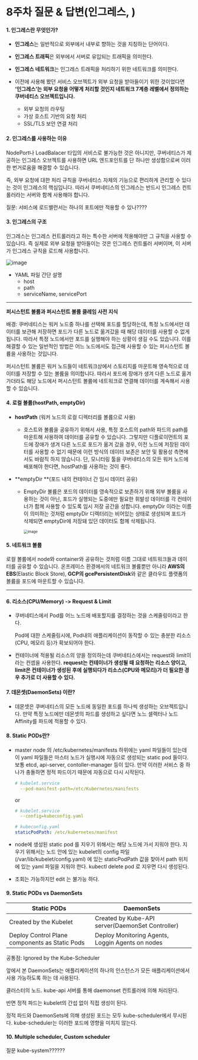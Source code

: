 # 8주차 질문 & 답변(인그레스, )



#### 1. 인그레스란 무엇인가?

- **인그레스**는 일반적으로 외부에서 내부로 향하는 것을 지칭하는 단어이다.
- **인그레스 트래픽**은 외부에서 서버로 유입되는 트래픽을 의미한다.
- **인그레스 네트워크**는 인그레스 트래픽을 처리하기 위한 네트워크를 의미한다.



- 이전에 사용해 봤던 서비스 오브젝트가 외부 요청을 받아들이기 위한 것이었다면 **‘인그레스’는 외부 요청을 어떻게 처리할 것인지 네트워크 7계층 레벨에서 정의하는 쿠버네티스 오브젝트입니다.**
  - 외부 요청의 라우팅
  - 가상 호스트 기반의 요청 처리
  - SSL/TLS 보안 연결 처리



#### 2. 인그레스를 사용하는 이유

NodePort나 LoadBalacer 타입의 서비스로 불가능한 것은 아니지만, 쿠버네티스가 제공하는 인그레스 오브젝트를 사용하면 URL 엔드포인트를 단 하나만 생성함으로써 이러한 번거로움을 해결할 수 있습니다.

즉, 외부 요청에 대한 처리 규칙을 쿠버네티스 자체의 기능으로 편리하게 관리할 수 있다는 것이 인그레스의 핵심입니다. 따라서 쿠버네티스의 인그레스는 반드시 인그레스 컨트롤러라는 서버와 함께 사용해야 합니다.



질문: 서비스에 로드밸런서는 하나의 포트에만 적용할 수 있나????

#### 3. 인그레스의 구조

인그레스는 인그레스 컨트롤러라고 하는 특수한 서버에 적용해야만 그 규칙을 사용할 수 있습니다. 즉 실제로 외부 요청을 받아들이는 것은 인그레스 컨트롤러 서버이며, 이 서버가 인그레스 규칙을 로드해 사용합니다.

![image](https://user-images.githubusercontent.com/55625864/132985317-cd5399e8-7652-4db9-9305-c8b476a7d4de.png)

- YAML 파일 간단 설명
  - host
  - path
  - serviceName, servicePort

---

**퍼시스턴트 볼륨과 퍼시스턴트 볼륨 클레임 사전 지식**

배경: 쿠버네티스는 워커 노드중 하나를 선택해 포드를 할당하는데, 특정 노드에서만 데이터를 보관해 저장하면 포드가 다른 노드로 옮겨갔을 때 해당 데이터를 사용할 수 없게 됩니다. 따라서 특정 노드에서만 포드를 실행해야 하는 상황이 생길 수도 있습니다. 이를 해결할 수 있는 일반적인 방법은 어느 노드에서도 접근해 사용할 수 있는 퍼시스턴트 볼륨을 사용하는 것입니다.



퍼시스턴트 볼륨은 워커 노드들이 네트워크상에서 스토리지를 마운트해 영속적으로 데이터를 저장할 수 있는 볼륨을 의미합니다. 따라서 포드에 장애가 생겨 다른 노드로 옮겨가더라도 해당 노드에서 퍼시스턴트 볼륨에 네트워크로 연결해 데이터를 계속해서 사용할 수 있습니다.

#### 4. 로컬 볼륨(hostPath, emptyDir)

- **hostPath** (워커 노드의 로컬 디렉터리를 볼륨으로 사용)

  - 호스트와 볼륨을 공유하기 위해서 사용, 특정 호스트의 path와 파드의 path를 마운트해 사용하여 데이터를 공유할 수 있습니다. 
    그렇지만 디플로이먼트의 포드에 장애가 생겨 다른 노드로 포드가 옮겨 갔을 경우, 이전 노드에 저장된 데이터를 사용할 수 없기 때문에 이런 방식의 데이터 보존은 보안 및 활용성 측면에서도 바람직 하지 않습니다.
    단, 모니터링 툴을 쿠버네티스의 모든 워커 노드에 배포해야 한다면, hostPath를 사용하는 것이 좋다. 

- **emptyDir **(포드 내의 컨테이너 간 임시 데이터 공유)

  - EmptyDir 볼륨은 포드의 데이터를 영속적으로 보존하기 위해 외부 볼륨을 사용하는 것이 아닌, 포드가 실행되는 도중에만 필요한 휘발성 데이터를 각 컨테이너가 함께 사용할 수 있도록 임시 저장 공간을 성합니다. emptyDir 이라는 이름이 의미하는 것처럼 emptyDir 디렉터리는 비어있는 상태로 생성되며 포드가 삭제되면 emptyDir에 저장돼 있던 데이터도 함께 삭제됩니다.

    <img src="https://user-images.githubusercontent.com/55625864/132986457-367a9fe7-694d-441f-9c21-08be6078e170.png" alt="image" style="zoom:67%;" />

    

#### 5. 네트워크 볼륨

로컬 볼륨에서 node와 container와 공유하는 것처럼 이름 그대로 네트워크들과 데이터를 공유할 수 있습니다. 온프레미스 환경에서의 네트워크 볼륨뿐만 아니라 **AWS의 EBS**(Elastic Block Store), **GCP의 gcePersistentDisk**와 같은 클라우드 플랫폼의 볼륨을 포드에 마운트할 수 있습니다.

---

#### 6. 리소스(CPU/Memory) -> Request & Limit

- 쿠버네티스에서 Pod를 어느 노드에 배포할지를 결정하는 것을 스케줄링이라고 한다.

   Pod에 대한 스케줄링시에, Pod내의 애플리케이션이 동작할 수 있는 충분한 리소스(CPU, 메모리 등)가 확보되어야 한다.

- 컨테이너에 적용될 리소스의 양을 정의하는데 쿠버네티스에서는 request와 limit이라는 컨셉을 사용한다. **request는 컨테이너가 생성될 때 요청하는 리소스 양이고, limit은 컨테이너가 생성된 후에 실행되다가 리소스(CPU와 메모리)가 더 필요한 경우 추가로 더 사용할 수 있다.**

#### 7. 데몬셋(DaemonSets) 이란?

- 데몬셋은 쿠버네티스의 모든 노드에 동일한 포드를 하나씩 생성하는 오브젝트입니다. 만약 특정 노드에만 데몬셋의 파드를 생성하고 싶다면 노느 셀렉터나 노드 Affinity를 파드에 적용할 수 있다.

  

#### 8. Static PODs란?

- master node 의 /etc/kubernetes/manifests 하위에는 yaml 파일들이 있는데 이 yaml 파일들은 마스터 노드가 실행시에 자동으로 생성되는 static pod 들이다. 보통 etcd, api-server, contoller-manager 등이 있다. 만약 이러한 서비스 중 하나가 충돌하면 정적 파드이기 때문에 자동으로 다시 시작된다.

  ```yaml
  # kubelet.service
    --pod-manifest-path=/etc/Kubernetes/manifests
  ```

  or

  ```yaml
  # kubelet.service
    --config=kubeconfig.yaml
  ```

  ```yaml
  # kubeconfig.yaml
  staticPodPath: /etc/kubernetes/manifest
  ```

  

- node에 생성된 static pod 를 지우기 위해서는 해당 노드에 가서 지워야 한다. 지우기 위해서는 노드 안에 있는 kubelet의 config 파일(/var/lib/kubelet/config.yaml) 에 있는 staticPodPath 값을 찾아서 path 위치에 있는 yaml 파일을 지워야 한다. kubectl delete pod 로 지우면 다시 생성된다.

- 조회는 가능하지만 edit 는 불가능 하다.



#### 9. Static PODs vs DaemonSets

| Static PODs                                    | DaemonSets                                       |
| ---------------------------------------------- | ------------------------------------------------ |
| Created by the Kubelet                         | Created by Kube-API server(DaemonSet Controller) |
| Deploy Control Plane components as Static Pods | Deploy Monitoring Agents, Loggin Agents on nodes |

공통점: Ignored by the Kube-Scheduler



앞에서 본 DaemonSets는 애플리케이션의 하나의 인스턴스가 모든 애플리케이션에서 사용 가능하도록 하는 데 사용된다.

클러스터의 노드. kube-api 서버를 통해 daemonset 컨트롤러에 의해 처리된다. 



반면 정적 파드는 kubelet의 간섭 없이 직접 생성이 된다. 



정적 파드와 DaemonSets에 의해 생성된 포드는 모두 kube-scheduler에서 무시된다. kube-scheduler는 이러한 포드에 영향을 미치지 않는다.



#### 10. Multiple scheduler, Custom scheduler





질문 kube-system??????